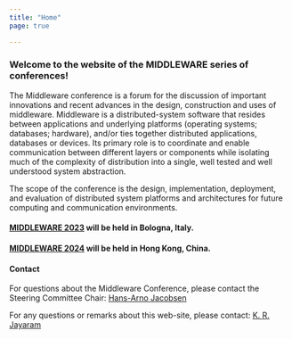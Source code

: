 ```yaml
---
title: "Home"
page: true

---
```


### Welcome to the website of the MIDDLEWARE series of conferences!

The Middleware conference is a forum for the discussion of important innovations and recent advances in the design, construction and uses of middleware. Middleware is a distributed-system software that resides between applications and underlying platforms (operating systems; databases; hardware), and/or ties together distributed applications, databases or devices. Its primary role is to coordinate and enable communication between different layers or components while isolating much of the complexity of distribution into a single, well tested and well understood system abstraction.

The scope of the conference is the design, implementation, deployment, and evaluation of distributed system platforms and architectures for future computing and communication environments. 

#### [MIDDLEWARE 2023](https://2023.middleware-conf.org) will be held in Bologna, Italy.

#### [MIDDLEWARE 2024](https://2024.middleware-conf.org) will be held in Hong Kong, China.

#### Contact

For questions about the Middleware Conference, please contact the Steering Committee Chair: [Hans-Arno Jacobsen](https://www.eecg.utoronto.ca/~jacobsen/)

For any questions or remarks about this web-site, please contact: [K. R. Jayaram](http://www.jayaramkr.com)


